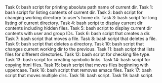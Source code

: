 Task 0: bash script for printing absolute path name of current dir.
Task 1: bash script for listing contents of current dir.
Task 2: bash script for changing working directory to user's home dir.
Task 3: bash script for long listing of current directory.
Task 4: bash script to display current dir contents including hidden files.
Task 5: bash script to display current dir contents with user and group IDs.
Task 6: bash script that creates a dir.
Task 7: bash script that moves a file.
Task 8: bash script that deletes a file.
Task 9: bash script that deletes a directory.
Task 10: bash script that changes current working dir to the previous.
Task 11: bash script that lists files for different directories.
Task 12: bash script for checking file type.
Task 13: bash script for creating symbolic links.
Task 14: bash script for copying html files.
Task 15: bash script that moves files beginning with uppercase.
Task 16: bash script that removes emacs files.
Task 17: bash script that moves multiple dirs.
Task 18: bash script.
Task 19: bash script.

